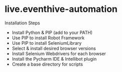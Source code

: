 # live.eventhive-automation

Installation Steps

* Install Python & PIP (add to your PATH)
* Use PIP to install Robot Framework
* Use PIP to install SeleniumLibrary
* Select & install desired browser versions
* Install Selenium Webdrivers for each browser
* Install the Pycharm IDE & Intellibot plugin
* Create a base directory for scripts
